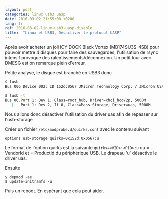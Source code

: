 ```yaml
---
layout: post
categories: linux usb3 uasp
date: 2016-03-02 21:55:00 +0200
lang: fr
ref: 2016-03-02-linux-usb3-uasp-disable
title:  "Linux et USB3, Désactiver le protocol UASP"
---
```


Après avoir acheter un joli ICY DOCK Black Vortex (MB174SU3S-4SB) pour pouvoir mettre 4 disques pour faire des sauvegardes, l'utilisation de rsync intensif provoque des ralentissements/déconnexion.
Un petit tour avec DMESG est on remarque plein d'erreur.

Petite analyse, le disque est branché en USB3 donc

```bash
$ lusb
Bus 006 Device 002: ID 152d:0567 JMicron Technology Corp. / JMicron USA Technology Corp. JMS567 SATA 6Gb/s bridge
```

```bash
$ lusb -t
Bus 06.Port 1: Dev 1, Class=root_hub, Driver=xhci_hcd/2p, 5000M
   |__ Port 1: Dev 2, If 0, Class=Mass Storage, Driver=uas, 5000M
```

Nous allons donc désactiver l'utilisation du driver uas afin de repasser sur l'usb-storage

Créer un fichier `/etc/modprobe.d/quirks.conf` avec le contenu suivant  
```
options usb-storage quirks=0x152d:0x0567:u
```

Le format de l'option quirks est la suivante `quirks=<VID>:<PID>:u` ou <VID> = VendorId et <PID> = ProductId du périphérique USB. Le drapeau 'u' désactive le driver uas.

Ensuite

```
$ depmod -ae
$ update-initramfs -u
```

Puis un reboot. En espérant que cela peut aider.
